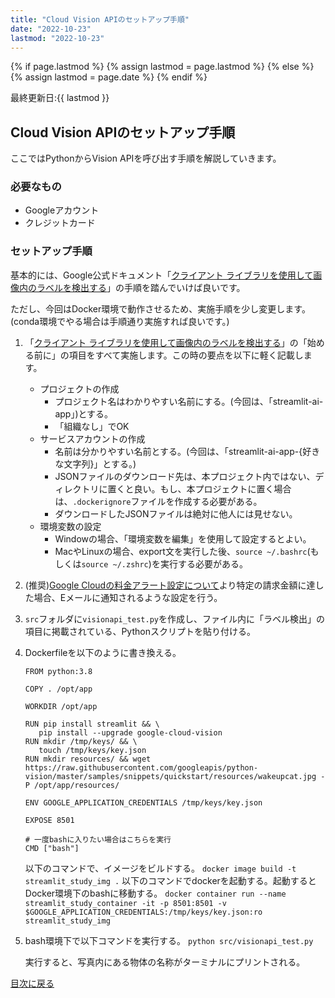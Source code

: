 ```yaml
---
title: "Cloud Vision APIのセットアップ手順"
date: "2022-10-23"
lastmod: "2022-10-23"
---
```


{% if page.lastmod %}
  {% assign lastmod = page.lastmod %}
{% else %}
  {% assign lastmod = page.date %}
{% endif %}

<span class="date">最終更新日:{{ lastmod }}</span>

## Cloud Vision APIのセットアップ手順
ここではPythonからVision APIを呼び出す手順を解説していきます。

### 必要なもの
- Googleアカウント
- クレジットカード

### セットアップ手順
基本的には、Google公式ドキュメント「[クライアント ライブラリを使用して画像内のラベルを検出する](https://cloud.google.com/vision/docs/detect-labels-image-client-libraries?hl=ja)」の手順を踏んでいけば良いです。

ただし、今回はDocker環境で動作させるため、実施手順を少し変更します。(conda環境でやる場合は手順通り実施すれば良いです。)

1. 「[クライアント ライブラリを使用して画像内のラベルを検出する](https://cloud.google.com/vision/docs/detect-labels-image-client-libraries?hl=ja)」の「始める前に」の項目をすべて実施します。この時の要点を以下に軽く記載します。
   - プロジェクトの作成
     - プロジェクト名はわかりやすい名前にする。(今回は、「streamlit-ai-app」)とする。
     - 「組織なし」でOK 
   - サービスアカウントの作成
     - 名前は分かりやすい名前とする。(今回は、「streamlit-ai-app-{好きな文字列}」とする。)
     - JSONファイルのダウンロード先は、本プロジェクト内ではない、ディレクトリに置くと良い。もし、本プロジェクトに置く場合は、`.dockerignore`ファイルを作成する必要がある。
     - ダウンロードしたJSONファイルは絶対に他人には見せない。
   - 環境変数の設定
     - Windowの場合、「環境変数を編集」を使用して設定するとよい。
     - MacやLinuxの場合、export文を実行した後、`source ~/.bashrc`(もしくは`source ~/.zshrc`)を実行する必要がある。

2. (推奨)[Google Cloudの料金アラート設定について](./gcp_cost_monitoring.md)より特定の請求金額に達した場合、Eメールに通知されるような設定を行う。

3.  `src`フォルダに`visionapi_test.py`を作成し、ファイル内に「ラベル検出」の項目に掲載されている、Pythonスクリプトを貼り付ける。

4. Dockerfileを以下のように書き換える。
   
   ```
   FROM python:3.8

   COPY . /opt/app

   WORKDIR /opt/app

   RUN pip install streamlit && \
      pip install --upgrade google-cloud-vision
   RUN mkdir /tmp/keys/ && \
      touch /tmp/keys/key.json
   RUN mkdir resources/ && wget https://raw.githubusercontent.com/googleapis/python-vision/master/samples/snippets/quickstart/resources/wakeupcat.jpg -P /opt/app/resources/

   ENV GOOGLE_APPLICATION_CREDENTIALS /tmp/keys/key.json

   EXPOSE 8501

   # 一度bashに入りたい場合はこちらを実行
   CMD ["bash"]
   ```

   以下のコマンドで、イメージをビルドする。
   `docker image build -t streamlit_study_img .`
   以下のコマンドでdockerを起動する。起動するとDocker環境下のbashに移動する。
   `docker container run --name streamlit_study_container -it -p 8501:8501 -v $GOOGLE_APPLICATION_CREDENTIALS:/tmp/keys/key.json:ro streamlit_study_img`

5. bash環境下で以下コマンドを実行する。
   `python src/visionapi_test.py`

   実行すると、写真内にある物体の名称がターミナルにプリントされる。

[目次に戻る](./index.md)